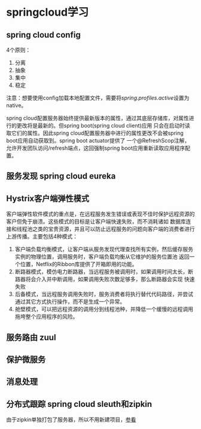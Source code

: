 # springcloud学习

## spring cloud config

4个原则：

1. 分离
2. 抽象
3. 集中
4. 稳定

注意：想要使用config加载本地配置文件，需要将*spring.profiles.active*设置为native。

spring cloud配置服务器始终提供最新版本的属性，通过其底层存储库，对属性进行的更改将是最新的。但spring boot(spring cloud client)应用
只会在启动时读取它们的属性。因此spring cloud配置服务器中进行的属性更改不会被spring boot应用自动获取到。spring boot actuator提供了
一个@RefreshScop注解，允许开发团队访问/refresh端点，这回强制spring boot应用重新读取应用程序配置。

## 服务发现 spring cloud eureka

## Hystrix客户端弹性模式

客户端弹性软件模式的重点是，在远程服务发生错误或表现不佳时保护远程资源的客户但免于崩溃。这些模式的目标是让客户端快速失败，而不消耗诸如
数据库连接和线程池之类的宝贵资源，并且可以防止远程服务的问题向客户端的消费者进行上游传播。主要包括4种模式：

1. 客户端负载均衡模式，让客户端从服务发现代理查找所有实例，然后缓存服务实例的物理位置，调用服务时，客户端负载均衡从它维护的服务位置池
返回一个位置，Netflix的Ribbon库提供了开箱即用的功能。
2. 断路器模式，模仿电力断路器，当远程服务被调用时，如果调用时间太长，断路器将会介入并中断调用，如果调用失败次数足够多，那么断路器会实现
快速失败
3. 后备模式，当远程服务调用失败时，服务消费者将执行替代代码路径，并尝试通过其它方式执行操作，而不是生成一个异常。
4. 舱壁模式，可以把远程资源的调用分到线程池种，并降低一个缓慢的远程调用拖垮整个应用程序的风险。 

## 服务路由 zuul

## 保护微服务

## 消息处理

## 分布式跟踪 spring cloud sleuth和zipkin

由于zipkin单独打包了服务器，所以不用新建项目，[参看](https://windmt.com/2018/04/24/spring-cloud-12-sleuth-zipkin/)